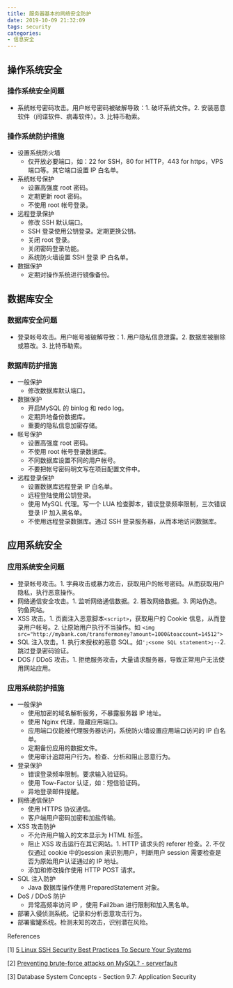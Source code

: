 ```yaml
---
title: 服务器基本的网络安全防护
date: 2019-10-09 21:32:09
tags: security
categories:
- 信息安全
---
```




## 操作系统安全

### 操作系统安全问题

- 系统帐号密码攻击。用户帐号密码被破解导致：1. 破坏系统文件。2. 安装恶意软件（间谍软件、病毒软件）。3. 比特币勒索。

### 操作系统防护措施

- 设置系统防火墙
  - 仅开放必要端口，如：22 for SSH，80 for HTTP，443 for https，VPS 端口等。其它端口设置 IP 白名单。
- 系统帐号保护
  - 设置高强度 root 密码。
  - 定期更新 root 密码。
  - 不使用 root 帐号登录。
- 远程登录保护
  - 修改 SSH 默认端口。
  - SSH 登录使用公钥登录。定期更换公钥。
  - 关闭 root 登录。
  - 关闭密码登录功能。
  - 系统防火墙设置 SSH 登录 IP 白名单。
- 数据保护
  - 定期对操作系统进行镜像备份。



## 数据库安全

### 数据库安全问题

- 登录帐号攻击。用户帐号被破解导致：1. 用户隐私信息泄露。2. 数据库被删除或篡改。3. 比特币勒索。

### 数据库防护措施

- 一般保护
  - 修改数据库默认端口。
- 数据保护
  - 开启MySQL 的 binlog 和 redo log。
  - 定期异地备份数据库。
  - 重要的隐私信息加密存储。
- 帐号保护
  - 设置高强度 root 密码。
  - 不使用 root 帐号登录数据库。
  - 不同数据库设置不同的用户帐号。
  - 不要把帐号密码明文写在项目配置文件中。
- 远程登录保护
  - 设置数据库远程登录 IP 白名单。
  - 远程登陆使用公钥登录。
  - 使用 MySQL 代理。写一个 LUA 检查脚本，错误登录频率限制，三次错误登录 IP 加入黑名单。
  - 不使用远程登录数据库。通过 SSH 登录服务器，从而本地访问数据库。



## 应用系统安全

### 应用系统安全问题

- 登录帐号攻击。1. 字典攻击或暴力攻击，获取用户的帐号密码。从而获取用户隐私，执行恶意操作。
- 网络通信安全攻击。1. 监听网络通信数据。2. 篡改网络数据。3. 网站伪造。钓鱼网站。
- XSS 攻击。1. 页面注入恶意脚本`<script>`，获取用户的 Cookie 信息，从而登录用户帐号。2. 让原始用户执行不当操作。如 `<img src="http://mybank.com/transfermoney?amount=1000&toaccount=14512">`
- SQL 注入攻击。1. 执行未授权的恶意 SQL。如`';<some SQL statement>;--`2. 跳过登录密码验证。
- DOS / DDoS 攻击。1. 拒绝服务攻击，大量请求服务器，导致正常用户无法使用网站应用。

### 应用系统防护措施

- 一般保护
  - 使用加密的域名解析服务，不暴露服务器 IP 地址。
  - 使用 Nginx 代理，隐藏应用端口。
  - 应用端口仅能被代理服务器访问，系统防火墙设置应用端口访问的 IP 白名单。
  - 定期备份应用的数据文件。
  - 使用审计追踪用户行为。检查、分析和阻止恶意行为。
- 登录保护
  - 错误登录频率限制。要求输入验证码。
  - 使用 Tow-Factor 认证，如：短信验证码。
  - 异地登录邮件提醒。
- 网络通信保护
  - 使用 HTTPS 协议通信。
  - 客户端用户密码加密和加盐传输。
- XSS 攻击防护
  - 不允许用户输入的文本显示为 HTML 标签。
  - 阻止 XSS 攻击运行在其它网站。1. HTTP 请求头的 referer 检查。2. 不仅仅通过 cookie 中的session 来识别用户，判断用户 session 需要检查是否为原始用户认证通过的 IP 地址。
  - 添加和修改操作使用 HTTP POST 请求。
- SQL 注入防护
  - Java 数据库操作使用 PreparedStatement 对象。
- DoS / DDoS 防护
  - 异常高频率访问 IP ，使用 Fail2ban 进行限制和加入黑名单。
- 部署入侵侦测系统。记录和分析恶意攻击行为。
- 部署蜜罐系统。检测未知的攻击，识别潜在风险。



References

[1] [5 Linux SSH Security Best Practices To Secure Your Systems](https://phoenixnap.com/kb/linux-ssh-security)

[2] [Preventing brute-force attacks on MySQL? - serverfault](https://serverfault.com/questions/67811/preventing-brute-force-attacks-on-mysql?newreg=fc57991d3e9b4c04acea54ebb8df4e0e)

[3] Database System Concepts - Section 9.7: Application Security